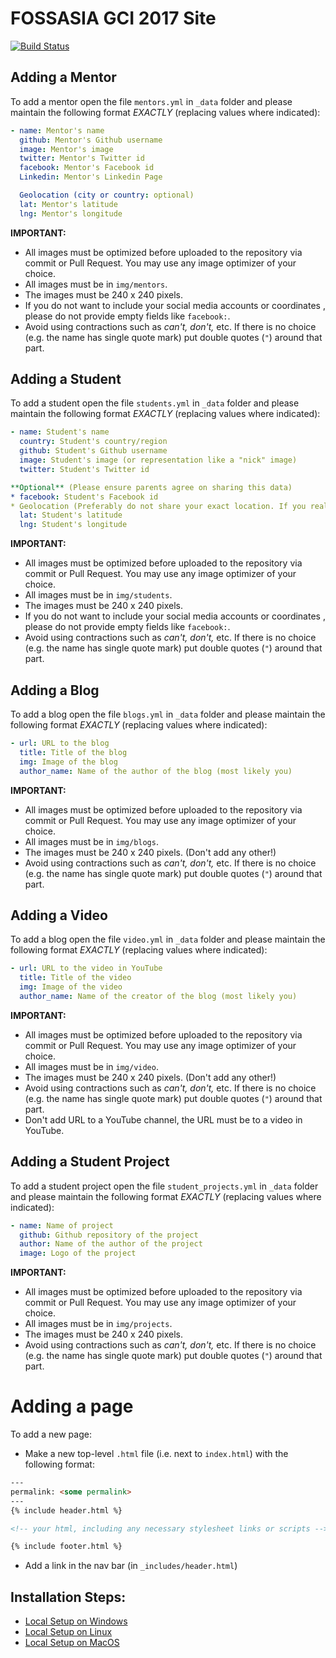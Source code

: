 # FOSSASIA GCI 2017 Site
[![Build Status](https://travis-ci.org/fossasia/gci17.fossasia.org.svg?branch=gh-pages)](https://travis-ci.org/fossasia/gci17.fossasia.org)

## Adding a Mentor
To add a mentor open the file `mentors.yml` in `_data` folder and please maintain the following format *EXACTLY* (replacing values where indicated):

```yaml
- name: Mentor's name
  github: Mentor's Github username
  image: Mentor's image
  twitter: Mentor's Twitter id
  facebook: Mentor's Facebook id
  Linkedin: Mentor's Linkedin Page

  Geolocation (city or country: optional)
  lat: Mentor's latitude
  lng: Mentor's longitude
```
**IMPORTANT:**
- All images must be optimized before uploaded to the repository via commit or Pull Request. You may use any image optimizer of your choice.
- All images must be in `img/mentors`.
- The images must be 240 x 240 pixels.
- If you do not want to include your social media accounts or coordinates , please do not provide empty fields like `facebook:`.
- Avoid using contractions such as *can't, don't,* etc. If there is no choice (e.g. the name has single quote mark) put double quotes (`"`) around that part.

## Adding a Student
To add a student open the file  `students.yml` in `_data` folder and please maintain the following format *EXACTLY* (replacing values where indicated):
```yaml
- name: Student's name
  country: Student's country/region
  github: Student's Github username
  image: Student's image (or representation like a "nick" image)
  twitter: Student's Twitter id

**Optional** (Please ensure parents agree on sharing this data)
* facebook: Student's Facebook id
* Geolocation (Preferably do not share your exact location. If you really want to share it, share city)
  lat: Student's latitude
  lng: Student's longitude
```
**IMPORTANT:**
- All images must be optimized before uploaded to the repository via commit or Pull Request. You may use any image optimizer of your choice.
- All images must be in `img/students`.
- The images must be 240 x 240 pixels.
- If you do not want to include your social media accounts or coordinates , please do not provide empty fields like `facebook:`.
- Avoid using contractions such as *can't, don't,* etc. If there is no choice (e.g. the name has single quote mark) put double quotes (`"`) around that part.


## Adding a Blog

To add a blog open the file `blogs.yml` in `_data` folder and please maintain the following format *EXACTLY* (replacing values where indicated):

```yaml
- url: URL to the blog
  title: Title of the blog
  img: Image of the blog
  author_name: Name of the author of the blog (most likely you)
```
**IMPORTANT:**
- All images must be optimized before uploaded to the repository via commit or Pull Request. You may use any image optimizer of your choice.
- All images must be in `img/blogs`.
- The images must be 240 x 240 pixels. (Don't add any other!)
- Avoid using contractions such as *can't, don't,* etc. If there is no choice (e.g. the name has single quote mark) put double quotes (`"`) around that part.


## Adding a Video

To add a blog open the file `video.yml` in `_data` folder and please maintain the following format *EXACTLY* (replacing values where indicated):

```yaml
- url: URL to the video in YouTube 
  title: Title of the video
  img: Image of the video
  author_name: Name of the creator of the blog (most likely you)
```
**IMPORTANT:**
- All images must be optimized before uploaded to the repository via commit or Pull Request. You may use any image optimizer of your choice.
- All images must be in `img/video`.
- The images must be 240 x 240 pixels. (Don't add any other!)
- Avoid using contractions such as *can't, don't,* etc. If there is no choice (e.g. the name has single quote mark) put double quotes (`"`) around that part.
- Don't add URL to a YouTube channel, the URL must be to a video in YouTube.

## Adding a Student Project
To add a student project open the file  `student_projects.yml` in `_data` folder and please maintain the following format *EXACTLY* (replacing values where indicated):
```yaml
- name: Name of project
  github: Github repository of the project
  author: Name of the author of the project
  image: Logo of the project
```
**IMPORTANT:**
- All images must be optimized before uploaded to the repository via commit or Pull Request. You may use any image optimizer of your choice.
- All images must be in `img/projects`.
- The images must be 240 x 240 pixels.
- Avoid using contractions such as *can't, don't,* etc. If there is no choice (e.g. the name has single quote mark) put double quotes (`"`) around that part.

# Adding a page

To add a new page:
* Make a new top-level `.html` file (i.e. next to `index.html`) with the following format:
```html
---
permalink: <some permalink>
---
{% include header.html %}

<!-- your html, including any necessary stylesheet links or scripts -->

{% include footer.html %}
```
* Add a link in the nav bar (in `_includes/header.html`)

## Installation Steps:
- [Local Setup on Windows](/installation_windows.md)
- [Local Setup on Linux](/installation_linux.md)
- [Local Setup on MacOS](/installation_macos.md)